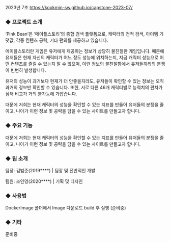 2023년 7조  https://kookmin-sw.github.io/capstone-2023-07/

### ◆ 프로젝트 소개

‘Pink Bean’은 ‘메이플스토리’의 종합 검색 플랫폼으로, 캐릭터의 전적 검색, 아이템 기댓값, 각종 컨텐츠 공략, 기타 편의를 제공하고 있습니다. 

메이플스토리란 게임은 유저에게 제공하는 정보가 상당히 불친절한 게임입니다. 때문에 유저들은 현재 자신의 캐릭터가 어느 정도 성능에 위치하는지, 지금 캐릭터 성능으로 어떤 컨텐츠를 즐길 수 있는지 알 수 없으며, 이런 정보의 불친절함에서 유저들끼리의 분쟁이 빈번히 발생합니다.

유저의 성능이 과거보다 현재가 더 안좋을지라도, 유저들이 확인할 수 있는 정보는 오직 과거의 정보만 확인할 수 있습니다. 또한, 서로 다른 46개 캐릭터별로 능력치의 편차가 심해 비교가 거의 불가능에 가깝습니다.

때문에 저희는 현재 캐릭터의 성능을 확인할 수 있는 지표를 만들어 유저들의 분쟁을 줄이고, 나아가 이런 정보 및 공략을 담을 수 있는 사이트를 만들고자 합니다.

### ◆ 주요 기능

때문에 저희는 현재 캐릭터의 성능을 확인할 수 있는 지표를 만들어 유저들의 분쟁을 줄이고, 나아가 이런 정보 및 공략을 담을 수 있는 사이트를 만들고자 합니다.

### ◆ 팀 소개

팀장: 김범준(2019****) |  팀장 및 전반적인 개발

팀원: 조인영(2020****) |  기획 및 디자인

### ◆ 사용법

DockerImage 폴더에서 Image 다운로드 build 후 실행 (준비중)

### ◆ 기타

준비중